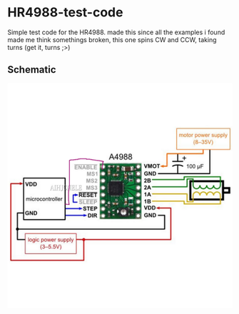 # HR4988-test-code
Simple test code for the HR4988. made this since all the examples i found made me think somethings broken, this one spins CW and CCW, taking turns (get it, turns ;>)
## Schematic
![Schematic](schem.png)
